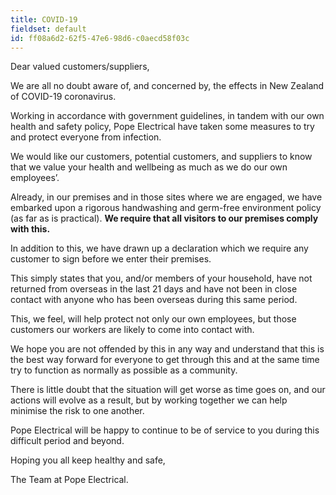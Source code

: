 ```yaml
---
title: COVID-19
fieldset: default
id: ff08a6d2-62f5-47e6-98d6-c0aecd58f03c
---
```

Dear valued customers/suppliers,

We are all no doubt aware of, and concerned by, the effects in New Zealand of COVID-19 coronavirus.

Working in accordance with government guidelines, in tandem with our own health and safety policy, Pope Electrical have taken some measures to try and protect everyone from infection.

We would like our customers, potential customers, and suppliers to know that we value your health and wellbeing as much as we do our own employees’. 

Already, in our premises and in those sites where we are engaged, we have embarked upon a rigorous handwashing and germ-free environment policy (as far as is practical). **We require that all visitors to our premises comply with this.**

 In addition to this, we have drawn up a declaration which we require any customer to sign before we enter their premises. 

This simply states that you, and/or members of your household, have not returned from overseas in the last 21 days and have not been in close contact with anyone who has been overseas during this same period.  

This, we feel, will help protect not only our own employees, but those customers our workers are likely to come into contact with. 

We hope you are not offended by this in any way and understand that this is the best way forward for everyone to get through this and at the same time try to function as normally as possible as a community.

There is little doubt that the situation will get worse as time goes on, and our actions will evolve as a result, but by working together we can help minimise the risk to one another.

Pope Electrical will be happy to continue to be of service to you during this difficult period and beyond.

Hoping you all keep healthy and safe,

The Team at Pope Electrical.